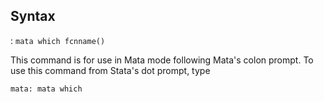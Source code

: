 ## Syntax

: `mata which fcnname()`

This command is for use in Mata mode following Mata's colon prompt. To
use this command from Stata's dot prompt, type

`mata: mata which`
